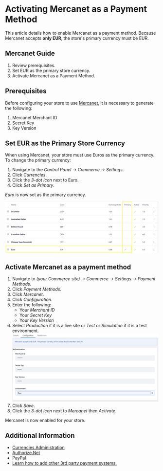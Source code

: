 # Activating Mercanet as a Payment Method

This article details how to enable Mercanet as a payment method. Because Mercanet accepts **only EUR**, the store's primary currency must be EUR.

## Mercanet Guide

1. Review prerequisites.
1. Set EUR as the primary store currency.
1. Activate Mercanet as a Payment Method.

## Prerequisites

Before configuring your store to use [Mercanet](https://documentation.mercanet.bnpparibas.net/index.php?title=Obtenir_sa_cl%C3%A9_secr%C3%A8te#), it is necessary to generate the following:

1. Mercanet Merchant ID
1. Secret Key
1. Key Version

## Set EUR as the Primary Store Currency

When using Mercanet, your store must use Euros as the primary currency. To change the primary currency:

1. Navigate to the _Control Panel → Commerce → Settings_. 
1. Click _Currencies_.
1. Click the _3-dot icon_ next to Euro.
1. Click _Set as Primary_.

_Euro_ is now set as the primary currency.

![Set Primary Currency](./images/01.png)  

## Activate Mercanet as a payment method

1. Navigate to _(your Commerce site) → Commerce → Settings → Payment Methods_.
1. Click _Payment Methods_.
1. Click _Mercanet_.
1. Click _Configuration_.
1. Enter the following:
    * Your _Merchant ID_
    * Your _Secret Key_
    * Your _Key Version_
1. Select _Production_ if it is a live site or _Test_ or _Simulation_ if it is a test environment.
    ![Mercanet settings](./images/02.png)
1. Click _Save_.
1. Click the _3-dot icon_ next to _Mercanet_ then _Activate_.

Mercanet is now enabled for your store.

## Additional Information

* [Currencies Administration]()
* [Authorize.Net](../authorize.net/README.md)
* [PayPal](../paypal/README.md)
* [Learn how to add other 3rd party payment systems.]()
